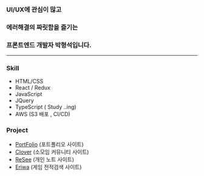 ### UI/UX에 관심이 많고
### 에러해결의 짜릿함을 즐기는
### 프론트엔드 개발자 박형석입니다.

---

  ### Skill
  - HTML/CSS
  - React / Redux
  - JavaScript
  - JQuery
  - TypeScript ( Study ..ing)
  - AWS (S3 배포 , CI/CD)
      
  ### Project
   -  [PortFolio](http://reactportpolio.s3-website.ap-northeast-2.amazonaws.com) (포트폴리오 사이트)
   -  [Clover](https://github.com/djgnfj-svg/Clover) (소모임 커뮤니티 사이트)
   -  [ReSee](https://github.com/djgnfj-svg/Resee_project) (개인 노트 사이트)
   -  [Eriwa](https://github.com/djgnfj-svg/Eriwa) (게임 전적검색 사이트)
